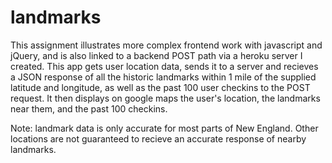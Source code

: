 # landmarks

This assignment illustrates more complex frontend work with javascript and jQuery, and is also linked
to a backend POST path via a heroku server I created. This app gets user location data, sends it to 
a server and recieves a JSON response of all the historic landmarks within 1 mile of the supplied latitude and longitude,
as well as the past 100 user checkins to the POST request. It then displays on google maps the user's location,
the landmarks near them, and the past 100 checkins. 

Note: landmark data is only accurate for most parts of New England. Other locations are not guaranteed to recieve
an accurate response of nearby landmarks.

